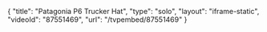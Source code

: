 {
    "title": "Patagonia P6 Trucker Hat",
    "type": "solo",
    "layout": "iframe-static",
    "videoId": "87551469",
    "url": "\/tvpembed\/87551469"
}